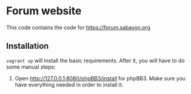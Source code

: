 # Forum website

This code contains the code for https://forum.sabayon.org

## Installation

`vagrant up` will install the basic requirements.
After it, you will have to do some manual steps:

1. Open http://127.0.0.1:8080/phpBB3/install for phpBB3.
   Make sure you have everything needed in order to install it.
